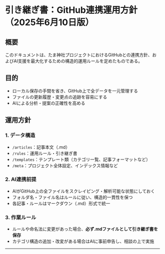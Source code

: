 # 引き継ぎ書：GitHub連携運用方針（2025年6月10日版）

## 概要
このドキュメントは、たま神社プロジェクトにおけるGitHubとの連携方針、およびAI支援を最大化するための構造的運用ルールを定めたものである。

## 目的
- ローカル保存の手間を省き、GitHub上で全データを一元管理する
- ファイルの更新履歴・変更点の追跡を容易にする
- AIによる分析・提案の正確性を高める

## 運用方針

### 1. データ構造
- `/articles`：記事本文（.md）
- `/rules`：運用ルール・引き継ぎ書
- `/templates`：テンプレート類（カテゴリ一覧、記事フォーマットなど）
- `/meta`：プロジェクト全体設定、インデックス情報など

### 2. AI連携前提
- AIがGitHub上の全ファイルをスクレイピング・解析可能な状態にしておく
- フォルダ名・ファイル名はルールに従い、構造的一貫性を保つ
- 各記事・ルールはマークダウン（.md）形式で統一

### 3. 作業ルール
- ルールや命名法に変更があった場合、**必ず.mdファイルとして引き継ぎ書を保存**
- カテゴリ構造の追加・改変がある場合はAIに事前申告し、相談の上で実施

---